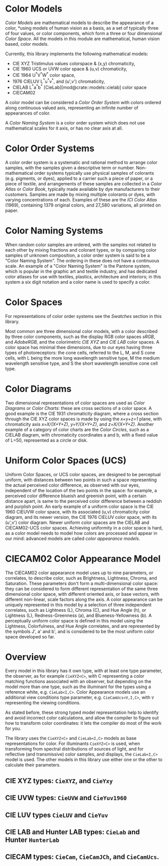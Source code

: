 # Color Models

*Color Models* are mathematical models to describe the appearance of a color,
 *using models of human vision as a basis, 
 as a set of typically three of four values, or color components, 
 which form a three or four dimensional *Color Space*.
All the models in this module are mathematical, 
 human vision based, 
 color models.

Currently, this library implements the following mathematical models:
- CIE XYZ Tristimulus values colorspace &amp; (x,y) chromaticity,
- CIE 1960 UCS or UVW color space &amp;  (u,v) chromaticity,
- CIE 1964 U<sup>\*</sup>V<sup>\*</sup>W<sup>*</sup> color space,
- 1976 CIELUV L<sup>\*</sup>u<sup>\*</sup>v<sup>\*</sup>, and (u',v') chromaticity,
- CIELAB L<sup>\*</sup>a<sup>\*</sup>b<sup>\*</sup> [CieLab][mod@crate::models::cielab] color space
- CIECAM02


A color model can be considered a *Color Order System* 
 with colors ordered along continuous valued axis, 
 representing an infinite number of appearances of color.

A *Color Naming System* is a color order system which does not use mathematical scales for it axis,
 or has no clear axis at all.

# Color Order Systems
A color order system is a systematic and rational method to arrange color samples,
 with the samples given a descriptive term or number.
Non-mathematical order systems typically use physical samples of colorants 
 (e.g.  pigments, or dyes), 
 applied to a carrier such a piece of paper, or a piece of textile, 
 and arrangements of these samples are collected in a *Color Atlas* or *Color Book*, 
 typically made available by dye manufacturers to their customers.
Samples are made by mixing multiple colorants or dyes, 
 with varying concentrations of each.
Examples of these are the *ICI Color Atlas* (1969), 
 containing 1379 original colors,
 and 27_580 variations, 
 all printed on paper.

# Color Naming Systems
When random color samples are ordered, 
 with the samples not related to each other by mixing fractions and colorant types, 
 or by comparing color samples of unknown composition, 
 a color order system is said to be a "Color Naming System". 
The ordering in these does not have a continuous scale.
An example of a "Color Naming System" is the Pantone system, 
which is popular in the graphic art and textile industry, 
and has dedicated color atlases for use with textiles,
plastics, architecture and interiors; 
in this system a six digit notation and a color name is used to specify a color.

# Color Spaces
For representations of color order systems see the *Swatches* section in this library.

Most common are three dimensional color models, with a color described by three
color components, such as the display RGB color spaces *sRGB*, and *AdobeRGB*, and
the colorimetric *CIE XYZ* and *CIE LAB* color spaces.
A color space has minimal thee dimensions, due to our eyes having three types of
photoreceptors: the cone cells, referred to the L, M, and S cone cells, with L
being the more long wavelength sensitive type, M the medium wavelength sensitive
type, and S the short wavelength sensitive cone cell type.

# Color Diagrams
Two dimensional representations of color spaces are used as *Color Diagrams* or
*Color Charts*: these are cross sections of a color space.
A good example is the CIE 1931 chromaticity diagram, where a cross
section through the CIE XYZ color spaces is made by using the *x+y+z=1* plane,
with chromaticity axis *x=X/(X+Y+Z)*,  *y=Y/(X+Y+Z)*, and *z=X/(X+Y+Z)*.
Another example of a category of color charts are the *Color Circles*, such as a
CIELAB diagram, with chromaticity coordinates a and b, with a fixed value of
L=50, represented as a circle or disk.

# Uniform Color Spaces (UCS)
Uniform Color Spaces, or UCS color spaces, are designed to be perceptual
uniform, with distances between two points in such a space representing the
actual perceived color difference, as observed with our eyes, independent of the
location of the two points in the space: for example, a perceived color
difference blueish and greenish point, with a certain distance apart, is same to
the perceived color difference between a reddish and purplish point.
An early example of a uniform color space is the CIE 1960 CIEUVW color space,
with its associated (u,v) chromaticity color diagram, and its newer version, the
CIE 1976 CIELUV color space, with its (u',v') color diagram.
Newer uniform color spaces are the CIELAB and CIECAM02-UCS color spaces.
Achieving uniformity in a color space is hard, as a color model needs to model
how colors are processed and appear in our mind: advanced models are called
*color appearance models*.

# CIECAM02 Color Appearance Model
The CIECAM02 color appearance model uses up to nine parameters, or correlates, to
describe color, such as Brightness, Lightness, Chroma, and Saturation.
These parameters don't form a multi-dimensional color space: they can be
considered to form different representation of the same three dimensional color
space, with different oriented axis, or base vectors, with different non-linear,
scale factors along the axis.
A color appearance can be uniquely represented in this model by a selection of
three independent correlates, such as Lightness (L), Chroma (C), and Hue Angle
(h),  or Lightness (L), Redness-Greenness (a), and Blueness-Yellowness (b).
A perceptually uniform color space is defined in this model using the Lightness, Colorfulness,
and Hue Angle correlates, and are represented by the symbols J', a' and b',
and is considered to be the most uniform color space developed so far.

# Overview

Every model in this library has it own type, with at least one type parameter,
the observer, as for example `CieXYZ<C>`, with C representing a color matching
functions associated with an observer, but depending on the model more than one
type, such as the illuminant for the types using a reference white, e.g.
`CieLab<I,C>`.
Color Appearance models use an additional view conditions type parameter,
e.g. `CieCamUcs<V,I,C>`, with `V` representing the viewing conditions.

As stated before, these strong typed model representation help to identify and
avoid incorrect color calculations, and allow the compiler to figure out how to
transform color coordinates: it lets the compiler do most of the work for you.

The library uses the `CieXYZ<C>` and `CieLab<I,C>` models as base representations for 
color.
For illuminants `CieXYZ<C>` is used, when transforming from spectral
distributions of sources of light, and for reflective (and transmissive) color
samples, and displays, the `CieLab<I,C>` model is used.
The other models in this library use either one or the other to calculate their
parameters.

## CIE XYZ types: `CieXYZ`, and `CieYxy`

## CIE UVW types: `CieUVW` and `CieYuv1960`

## CIE LUV types `CieLUV` and `CieYuv`

## CIE LAB and Hunter LAB types: `CieLab` and Hunter `HunterLab`

## CIECAM types: `CieCam`, `CieCamJCh`, and `CieCamUcs`.


